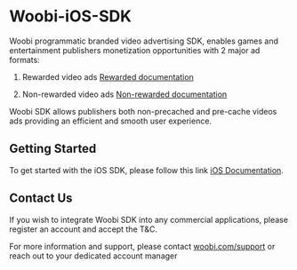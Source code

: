 # Woobi-iOS-SDK

Woobi programmatic branded video advertising SDK, enables games and entertainment publishers monetization opportunities with 2 major ad formats:

1. Rewarded video ads [Rewarded documentation](https://github.com/woobirnd/Woobi-iOS-SDK/wiki/Requesting-Rewarded-video-Woobi-Vidget)

2. Non-rewarded video ads [Non-rewarded documentation](https://github.com/woobirnd/Woobi-iOS-SDK/wiki/Requesting-Non-Rewarded-Video)

Woobi SDK allows publishers both non-precached and pre-cache videos ads providing an efficient and smooth user experience.

## Getting Started
To get started with the iOS SDK, please follow this link [iOS Documentation](https://github.com/woobirnd/Woobi-iOS-SDK/wiki).

## Contact Us
If you wish to integrate Woobi SDK into any commercial applications, please register an account and accept the T&C.

For more information and support, please contact [woobi.com/support](http://woobi.com/support/) or reach out to your dedicated account manager

